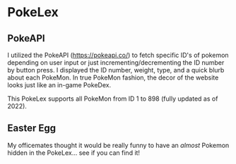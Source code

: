 # PokeLex

## PokeAPI
I utilized the PokeAPI (https://pokeapi.co/) to fetch specific ID's of pokemon depending on user input or just incrementing/decrementing the ID number by button press. I displayed the ID number, weight, type, and a quick blurb about each PokeMon. In true PokeMon fashion, the decor of the website looks just like an in-game PokeDex.

This PokeLex supports all PokeMon from ID 1 to 898 (fully updated as of 2022).

## Easter Egg
My officemates thought it would be really funny to have an *almost* Pokemon hidden in the PokeLex... see if you can find it!
